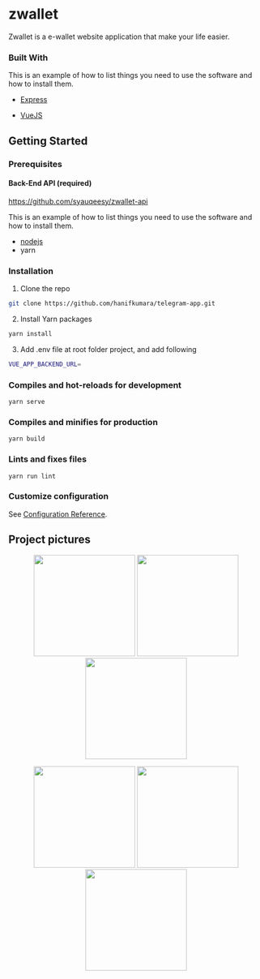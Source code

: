 # zwallet
Zwallet is a e-wallet website application that make your life easier.

### Built With
This is an example of how to list things you need to use the software and how to install them.

* [Express](https://expressjs.com/)

* [VueJS](https://vuejs.org/)

## Getting Started



### Prerequisites

#### Back-End API (required)
https://github.com/syauqeesy/zwallet-api

This is an example of how to list things you need to use the software and how to install them.

* [nodejs](https://nodejs.org/en/download/)
* yarn

### Installation

1. Clone the repo
```sh
git clone https://github.com/hanifkumara/telegram-app.git
```
2. Install Yarn packages

```sh
yarn install
```

3. Add .env file at root folder project, and add following
```sh
VUE_APP_BACKEND_URL=
```

### Compiles and hot-reloads for development
```
yarn serve
```

### Compiles and minifies for production
```
yarn build
```

### Lints and fixes files
```
yarn run lint
```
### Customize configuration
See [Configuration Reference](https://cli.vuejs.org/config/).

##  Project pictures
<p align='center'>
  <span>
    <image width="200" src='./screenshots/zwallet-1.png' />
    <image width="200" src='./screenshots/zwallet-2.png' />
    <image width="200" src='./screenshots/zwallet-3.png' />
<p align='center'>
  <span>
    <image width="200" src='./screenshots/zwallet-4.png' />
    <image width="200" src='./screenshots/zwallet-5.png' />
    <image width="200" src='./screenshots/zwallet-6.png' />


